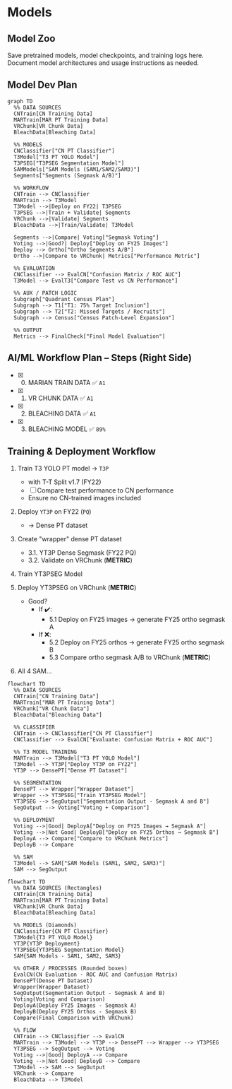 # Models
## Model Zoo
Save pretrained models, model checkpoints, and training logs here. Document model architectures and usage instructions as needed.

## Model Dev Plan

```mermaid
graph TD
  %% DATA SOURCES
  CNTrain[CN Training Data]
  MARTrain[MAR PT Training Data]
  VRChunk[VR Chunk Data]
  BleachData[Bleaching Data]

  %% MODELS
  CNClassifier["CN PT Classifier"]
  T3Model["T3 PT YOLO Model"]
  T3PSEG["T3PSEG Segmentation Model"]
  SAMModels["SAM Models (SAM1/SAM2/SAM3)"]
  Segments["Segments (Segmask A/B)"]

  %% WORKFLOW
  CNTrain --> CNClassifier
  MARTrain --> T3Model
  T3Model -->|Deploy on FY22| T3PSEG
  T3PSEG -->|Train + Validate| Segments
  VRChunk -->|Validate| Segments
  BleachData -->|Train/Validate| T3Model

  Segments -->|Compare| Voting["Segmask Voting"]
  Voting -->|Good?| Deploy["Deploy on FY25 Images"]
  Deploy --> Ortho["Ortho Segments A/B"]
  Ortho -->|Compare to VRChunk| Metrics["Performance Metric"]

  %% EVALUATION
  CNClassifier --> EvalCN["Confusion Matrix / ROC AUC"]
  T3Model --> EvalT3["Compare Test vs CN Performance"]

  %% AUX / PATCH LOGIC
  Subgraph["Quadrant Census Plan"]
  Subgraph --> T1["T1: 75% Target Inclusion"]
  Subgraph --> T2["T2: Missed Targets / Recruits"]
  Subgraph --> Census["Census Patch-Level Expansion"]

  %% OUTPUT
  Metrics --> FinalCheck["Final Model Evaluation"]
```
## AI/ML Workflow Plan – Steps (Right Side)

- [x] 0. MARIAN TRAIN DATA ✅ `A1`
- [x] 1. VR CHUNK DATA ✅ `A1`
- [x] 2. BLEACHING DATA ✅ `A1`
- [x] 3. BLEACHING MODEL ✅ `89%`

## Training & Deployment Workflow

1. Train T3 YOLO PT model → `T3P`
   - with T-T Split v1.7 (FY22)
   - ☐ Compare test performance to CN performance
   - Ensure no CN-trained images included

2. Deploy `YT3P` on FY22 (`PQ`)
   - → Dense PT dataset

3. Create "wrapper" dense PT dataset
   - 3.1. YT3P Dense Segmask (FY22 PQ)
   - 3.2. Validate on VRChunk (**METRIC**)

4. Train YT3PSEG Model

5. Deploy YT3PSEG on VRChunk (**METRIC**)
   - Good?
     - If ✔️:
       - 5.1 Deploy on FY25 images → generate FY25 ortho segmask A
     - If ❌:
       - 5.2 Deploy on FY25 orthos → generate FY25 ortho segmask B
       - 5.3 Compare ortho segmask A/B to VRChunk (**METRIC**)

6. All 4 SAM...


```mermaid
flowchart TD
  %% DATA SOURCES
  CNTrain["CN Training Data"]
  MARTrain["MAR PT Training Data"]
  VRChunk["VR Chunk Data"]
  BleachData["Bleaching Data"]

  %% CLASSIFIER
  CNTrain --> CNClassifier["CN PT Classifier"]
  CNClassifier --> EvalCN["Evaluate: Confusion Matrix + ROC AUC"]

  %% T3 MODEL TRAINING
  MARTrain --> T3Model["T3 PT YOLO Model"]
  T3Model --> YT3P["Deploy YT3P on FY22"]
  YT3P --> DensePT["Dense PT Dataset"]

  %% SEGMENTATION
  DensePT --> Wrapper["Wrapper Dataset"]
  Wrapper --> YT3PSEG["Train YT3PSEG Model"]
  YT3PSEG --> SegOutput["Segmentation Output - Segmask A and B"]
  SegOutput --> Voting["Voting + Comparison"]

  %% DEPLOYMENT
  Voting -->|Good| DeployA["Deploy on FY25 Images → Segmask A"]
  Voting -->|Not Good| DeployB["Deploy on FY25 Orthos → Segmask B"]
  DeployA --> Compare["Compare to VRChunk Metrics"]
  DeployB --> Compare

  %% SAM
  T3Model --> SAM["SAM Models (SAM1, SAM2, SAM3)"]
  SAM --> SegOutput

```



```mermaid
flowchart TD
  %% DATA SOURCES (Rectangles)
  CNTrain[CN Training Data]
  MARTrain[MAR PT Training Data]
  VRChunk[VR Chunk Data]
  BleachData[Bleaching Data]

  %% MODELS (Diamonds)
  CNClassifier{CN PT Classifier}
  T3Model{T3 PT YOLO Model}
  YT3P{YT3P Deployment}
  YT3PSEG{YT3PSEG Segmentation Model}
  SAM{SAM Models - SAM1, SAM2, SAM3}

  %% OTHER / PROCESSES (Rounded boxes)
  EvalCN(CN Evaluation - ROC AUC and Confusion Matrix)
  DensePT(Dense PT Dataset)
  Wrapper(Wrapper Dataset)
  SegOutput(Segmentation Output - Segmask A and B)
  Voting(Voting and Comparison)
  DeployA(Deploy FY25 Images - Segmask A)
  DeployB(Deploy FY25 Orthos - Segmask B)
  Compare(Final Comparison with VRChunk)

  %% FLOW
  CNTrain --> CNClassifier --> EvalCN
  MARTrain --> T3Model --> YT3P --> DensePT --> Wrapper --> YT3PSEG
  YT3PSEG --> SegOutput --> Voting
  Voting -->|Good| DeployA --> Compare
  Voting -->|Not Good| DeployB --> Compare
  T3Model --> SAM --> SegOutput
  VRChunk --> Compare
  BleachData --> T3Model
```
